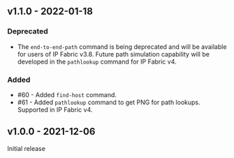 
## v1.1.0 - 2022-01-18

### Deprecated

- The `end-to-end-path` command is being deprecated and will be available for users of IP Fabric v3.8. Future path simulation capability will be developed in the `pathlookup` command for IP Fabric v4.

### Added

- #60 - Added `find-host` command.
- #61 - Added `pathlookup` command to get PNG for path lookups. Supported in IP Fabric v4. 


## v1.0.0 - 2021-12-06

Initial release